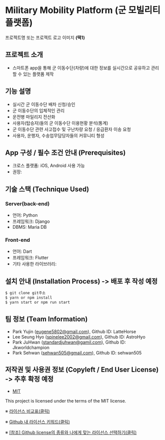 # Military Mobility Platform (군 모빌리티 플랫폼)
프로젝트명 또는 프로젝트 로고 이미지 **(택1)**

## 프로젝트 소개
- 스마트폰 app을 통해 군 이동수단(차량)에 대한 정보를 실시간으로 공유하고 관리할 수 있는 플랫폼 제작


## 기능 설명
 - 실시간 군 이동수단 배차 신청/승인
 - 군 이동수단의 입체적인 관리
 - 운전병 마일리지 전산화
 - 사용자(탑승자)들의 군 이동수단 이용현황 분석(통계)
 - 군 이동수단 관련 사고접수 및 구난차량 요청 / 응급환자 이송 요청
 - 사용자, 운행자, 수송업무담당자들의 커뮤니티 형성

## App 구성 / 필수 조건 안내 (Prerequisites)
* 크로스 플랫폼: iOS, Android 사용 가능
* 권장: 

## 기술 스택 (Technique Used) 
### Server(back-end)
 - 언어: Python 
 - 프레임워크: Django
 - DBMS: Maria DB
 
### Front-end
 - 언어: Dart
 - 프레임워크: Flutter
 - 기타 사용한 라이브러리: 

## 설치 안내 (Installation Process) -> 배포 후 작성 예정
```bash
$ git clone git주소
$ yarn or npm install
$ yarn start or npm run start
```
 
## 팀 정보 (Team Information)
- Park Yujin (eugene5802@gmail.com), Github ID: LatteHorse
- Lee Seung Hyo (spinelee2002@gmail.com), Github ID: AstroHyo
- Park JuHwan (standardjuhwan@gamil.com), Github ID: Jkworldchampion
- Park Sehwan (sehwan505@gmail.com), Github ID: sehwan505

## 저작권 및 사용권 정보 (Copyleft / End User License) -> 추후 확정 예정
 * [MIT](https://github.com/osam2020-WEB/Sample-ProjectName-TeamName/blob/master/license.md)

This project is licensed under the terms of the MIT license.

※ [라이선스 비교표(클릭)](https://olis.or.kr/license/compareGuide.do)

※ [Github 내 라이선스 키워드(클릭)](https://docs.github.com/en/github/creating-cloning-and-archiving-repositories/creating-a-repository-on-github/licensing-a-repository)

※ [\[참조\] Github license의 종류와 나에게 맞는 라이선스 선택하기(클릭)](https://flyingsquirrel.medium.com/github-license%EC%9D%98-%EC%A2%85%EB%A5%98%EC%99%80-%EB%82%98%EC%97%90%EA%B2%8C-%EB%A7%9E%EB%8A%94-%EB%9D%BC%EC%9D%B4%EC%84%A0%EC%8A%A4-%EC%84%A0%ED%83%9D%ED%95%98%EA%B8%B0-ae29925e8ff4)
